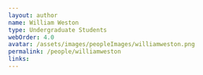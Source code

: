 ```yaml
---
layout: author
name: William Weston
type: Undergraduate Students
webOrder: 4.0
avatar: /assets/images/peopleImages/williamweston.png
permalink: /people/williamweston
links:
---
```

